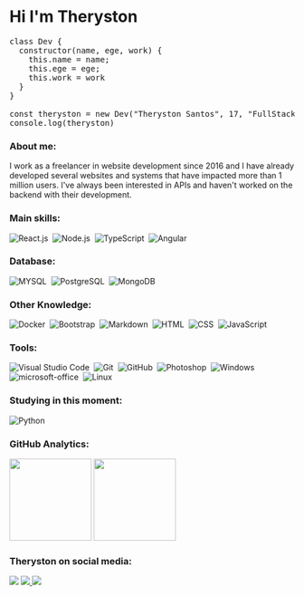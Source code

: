 # Hi I'm Theryston

<pre>
class Dev {
  constructor(name, ege, work) {
    this.name = name;
    this.ege = ege;
    this.work = work
  }
}

const theryston = new Dev("Theryston Santos", 17, "FullStack Developer")
console.log(theryston)
</pre>

### About me:
<p>
I work as a freelancer in website development since 2016 and I have already developed several websites and systems that have impacted more than 1 million users. I've always been interested in APIs and haven't worked on the backend with their development.
<p>

### Main skills:

![React.js](https://img.shields.io/badge/-React.js-5992FF?style=for-the-badge&logo=react&labelColor=1f004e)&nbsp;
![Node.js](https://img.shields.io/badge/-Node.js-5992FF?style=for-the-badge&logo=node.js&labelColor=1f004e)&nbsp;
![TypeScript](https://img.shields.io/badge/-TypeScript-5992FF?style=for-the-badge&logo=typescript&labelColor=1f004e)&nbsp;
![Angular](https://img.shields.io/badge/-angular-5992FF?style=for-the-badge&logo=angular&labelColor=1f004e)&nbsp;

### Database:
![MYSQL](https://img.shields.io/badge/-MYSQL-5992FF?style=for-the-badge&logo=MYSQL&labelColor=1f004e&logoColor=white)&nbsp;
![PostgreSQL](https://img.shields.io/badge/-PostgreSQL-5992FF?style=for-the-badge&logo=postgresql&labelColor=1f004e&logoColor=white)&nbsp;
![MongoDB](https://img.shields.io/badge/-MongoDB-5992FF?style=for-the-badge&logo=mongodb&labelColor=1f004e)&nbsp;

### Other Knowledge:

![Docker](https://img.shields.io/badge/-Docker-5992FF?style=for-the-badge&logo=docker&labelColor=1f004e)&nbsp;
![Bootstrap](https://img.shields.io/badge/-Bootstrap-5992FF?style=for-the-badge&logo=bootstrap&labelColor=1f004e)&nbsp;
![Markdown](https://img.shields.io/badge/-Markdown-5992FF?style=for-the-badge&logo=markdown&labelColor=1f004e)&nbsp;
![HTML](https://img.shields.io/badge/-HTML-5992FF?style=for-the-badge&logo=html5&labelColor=1f004e)&nbsp;
![CSS](https://img.shields.io/badge/-CSS-5992FF?style=for-the-badge&logo=CSS3&logoColor=1572B6&labelColor=1f004e)&nbsp;
![JavaScript](https://img.shields.io/badge/-JavaScript-5992FF?style=for-the-badge&logo=javascript&labelColor=1f004e)&nbsp;

### Tools:

![Visual Studio Code](https://img.shields.io/badge/-Visual%20Studio%20Code-5992FF?style=for-the-badge&logo=visual-studio-code&logoColor=007ACC&labelColor=1f004e)&nbsp;
![Git](https://img.shields.io/badge/-Git-5992FF?style=for-the-badge&logo=git&labelColor=1f004e)&nbsp;
![GitHub](https://img.shields.io/badge/-GitHub-5992FF?style=for-the-badge&logo=github&labelColor=1f004e)&nbsp;
![Photoshop](https://img.shields.io/badge/-Photoshop-5992FF?style=for-the-badge&logo=adobe-photoshop&labelColor=1f004e)&nbsp;
![Windows](https://img.shields.io/badge/-Windows-5992FF?style=for-the-badge&logo=windows&labelColor=1f004e)&nbsp;
![microsoft-office](https://img.shields.io/badge/-microsoft_office-5992FF?style=for-the-badge&logo=microsoft-office&labelColor=1f004e)&nbsp;
![Linux](https://img.shields.io/badge/-linux-5992FF?style=for-the-badge&logo=linux&labelColor=1f004e)&nbsp;


### Studying in this moment:

![Python](https://img.shields.io/badge/-Python-5992FF?style=for-the-badge&logo=python&labelColor=1f004e)&nbsp;

### GitHub Analytics:

<p align="left">
  <img height="145em" src="https://github-readme-stats.vercel.app/api?username=theryston&title_color=5992FF&icon_color=5992FF&text_color=5ce1e6&bg_color=1f004e&border_color=whitec&show_icons=true"/>
  <img height="145em" src="https://github-readme-stats-eight-theta.vercel.app/api/top-langs/?username=theryston&layout=compact&title_color=5992FF&icon_color=5992FF&text_color=5ce1e6&bg_color=1f004e&show_icons=true"/>
</p>

### Theryston on social media:

<a href="https://www.linkedin.com/in/Theryston/"><img src="https://img.shields.io/badge/-Theryston-0077B5?style=for-the-badge&logo=Linkedin&logoColor=white"/></a>
<a href="mailto:devtheryston@gmail.com"><img src="https://img.shields.io/badge/-devtheryston@gmail.com-0078D4?style=for-the-badge&logo=gmail&logoColor=white"/>
    </a>
<a href="https://www.instagram.com/_theryston_/"><img src="https://img.shields.io/badge/-@_theryston_-E4405F?style=for-the-badge&logo=Instagram&logoColor=white"/></a>

</p>
